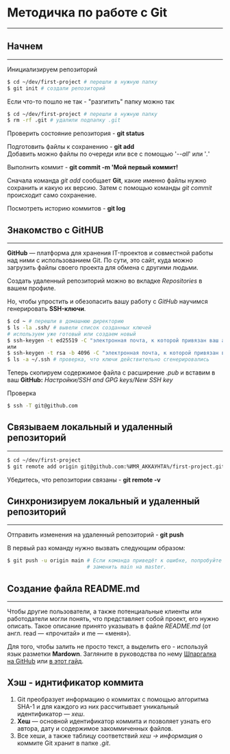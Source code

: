 # Методичка по работе с Git

---

## Начнем

---

Инициализируем репозиторий

```bash
$ cd ~/dev/first-project # перешли в нужную папку
$ git init # создали репозиторий
```

Если что-то пошло не так - "разгитить" папку можно так

```bash
$ cd ~/dev/first-project # перешли в нужную папку
$ rm -rf .git # удалили подпапку .git 
```

Проверить состояние репозитория - **git status**

Подготовить файлы к сохранению - **git add**  
Добавить можно файлы по очереди или все с помощью 
'*--all*' или '*.*'

Выполнить коммит - **git commit -m 'Мой первый коммит!**

Сначала команда *git add* сообщает **Git**, 
какие именно файлы нужно сохранить и какую их версию. 
Затем с помощью команды *git commit* происходит само 
сохранение.

Посмотреть историю коммитов - **git log**

## Знакомство с **GitHUB**

---

**GitHub** — платформа для хранения IT-проектов и 
совместной работы над ними с использованием Git. 
По сути, это сайт, куда можно загрузить файлы своего 
проекта для обмена с другими людьми.

Создать удаленный репозиторий можно во вкладке 
*Repositories* в вашем профиле.

Но, чтобы упростить и обезопасить вашу работу с *GitHub* 
научимся генерировать **SSH-ключи**.

```bash
$ cd ~ # перешли в домашнюю директорию
$ ls -la .ssh/ # вывели список созданных ключей
# используем уже готовый или создаем новый
$ ssh-keygen -t ed25519 -C "электронная почта, к которой привязан ваш аккаунт на GitHub"
или
$ ssh-keygen -t rsa -b 4096 -C "электронная почта, к которой привязан ваш аккаунт на GitHub"
$ ls -a ~/.ssh # проверка, что ключи действительно сгенерировались
```

Теперь скопируем содержимое файла с расширение *.pub* и 
вставим в ваш **GitHub:** *Настройки/SSH and GPG keys/New SSH key*

Проверка

```bash
$ ssh -T git@github.com
```

## Связываем локальный и удаленный репозиторий

---

```bash
$ cd ~/dev/first-project
$ git remote add origin git@github.com:%ИМЯ_АККАУНТА%/first-project.git
```

Убедитесь, что репозитории связаны - **git remote -v**

## Синхронизируем локальный и удаленный репозиторий

---

Отправить изменения на удаленный репозиторий - **git push**

В первый раз команду нужно вызвать следующим образом:

```bash
$ git push -u origin main # Если команда приведёт к ошибке, попробуйте 
                          # заменить main на master.
```

## Создание файла README.md

---

Чтобы другие пользователи, а также потенциальные клиенты 
или работодатели могли понять, что представляет собой 
проект, его нужно описать. Такое описание принято 
указывать в файле *README.md* 
(от англ. read — «прочитай» и me — «меня»).

Для того, чтобы залить не просто текст, а выделить его - 
используй язык разметки **Mardown**. Загляните в 
руководства по нему [Шпаргалка на GitHub](https://gist.github.com/fomvasss/8dd8cd7f88c67a4e3727f9d39224a84c) 
или [в этот гайд](https://www.markdownguide.org/cheat-sheet/).

## Хэш - иднтификатор коммита

1. Git преобразует информацию о коммитах с помощью алгоритма SHA-1 и для каждого из них рассчитывает уникальный идентификатор — *хеш*.
2. **Хеш** — основной идентификатор коммита и позволяет узнать его автора, дату и содержимое закоммиченных файлов.
3. Все хеши, а также таблицу соответствий *хеш → информация* о коммите Git хранит в папке *.git*.



